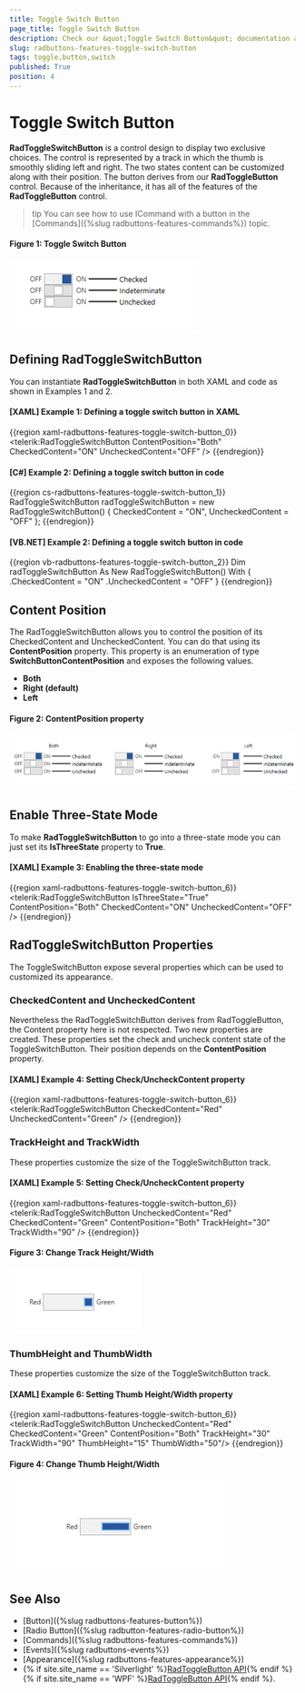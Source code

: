 ```yaml
---
title: Toggle Switch Button
page_title: Toggle Switch Button
description: Check our &quot;Toggle Switch Button&quot; documentation article for the RadButtons {{ site.framework_name }} control.
slug: radbuttons-features-toggle-switch-button
tags: toggle,button,switch
published: True
position: 4
---
```


# Toggle Switch Button

__RadToggleSwitchButton__ is a control design to display two exclusive choices. The control is represented by a track in which the thumb is smoothly sliding left and right. The two states content can be customized along with their position. The button derives from our __RadToggleButton__ control. Because of the inheritance, it has all of the features of the __RadToggleButton__ control. 

>tip You can see how to use ICommand with a button in the [Commands]({%slug radbuttons-features-commands%}) topic.	  

#### __Figure 1: Toggle Switch Button__
![{{ site.framework_name }} RadButtons Toggle Switch Button](images/radbuttons-features-toggle-switch-button-0.png)

## Defining RadToggleSwitchButton

You can instantiate __RadToggleSwitchButton__ in both XAML and code as shown in Examples 1 and 2.

#### __[XAML] Example 1: Defining a toggle switch button in XAML__
{{region xaml-radbuttons-features-toggle-switch-button_0}}
	<telerik:RadToggleSwitchButton ContentPosition="Both" CheckedContent="ON" UncheckedContent="OFF" />
{{endregion}}

#### __[C#] Example 2: Defining a toggle switch button in code__
{{region cs-radbuttons-features-toggle-switch-button_1}}
	RadToggleSwitchButton radToggleSwitchButton = new RadToggleSwitchButton() { CheckedContent = "ON", UncheckedContent = "OFF" };
{{endregion}}

#### __[VB.NET] Example 2: Defining a toggle switch button in code__
{{region vb-radbuttons-features-toggle-switch-button_2}}
	Dim radToggleSwitchButton As New RadToggleSwitchButton() With { 
	    .CheckedContent = "ON" 
		.UncheckedContent = "OFF"
	}
{{endregion}}

## Content Position

The RadToggleSwitchButton allows you to control the position of its CheckedContent and UncheckedContent. You can do that using its __ContentPosition__ property. This property is an enumeration of type __SwitchButtonContentPosition__ and exposes the following values.

* __Both__	
* __Right (default)__
* __Left__ 

#### __Figure 2: ContentPosition property__
![{{ site.framework_name }} RadButtons ContentPosition property](images/radbuttons-features-toggle-switch-button-1.png)
 
## Enable Three-State Mode

To make __RadToggleSwitchButton__ to go into a three-state mode you can just set its __IsThreeState__ property to __True__.

#### __[XAML] Example 3: Enabling the three-state mode__
{{region xaml-radbuttons-features-toggle-switch-button_6}}
	<telerik:RadToggleSwitchButton IsThreeState="True" ContentPosition="Both" CheckedContent="ON" UncheckedContent="OFF" />
{{endregion}}

## RadToggleSwitchButton Properties

The ToggleSwitchButton expose several properties which can be used to customized its appearance.

### __CheckedContent__ and __UncheckedContent__

Nevertheless the RadToggleSwitchButton derives from RadToggleButton, the Content property here is not respected. Two new properties are created. These properties set the check and uncheck content state of the ToggleSwitchButton. Their position depends on the __ContentPosition__ property.

#### __[XAML] Example 4: Setting Check/UncheckContent property__
{{region xaml-radbuttons-features-toggle-switch-button_6}}
	<telerik:RadToggleSwitchButton CheckedContent="Red" UncheckedContent="Green" />
{{endregion}}

### __TrackHeight__ and __TrackWidth__

These properties customize the size of the ToggleSwitchButton track.

#### __[XAML] Example 5: Setting Check/UncheckContent property__
{{region xaml-radbuttons-features-toggle-switch-button_6}}
	<telerik:RadToggleSwitchButton UncheckedContent="Red" CheckedContent="Green" ContentPosition="Both" TrackHeight="30" TrackWidth="90" />
{{endregion}}

#### __Figure 3: Change Track Height/Width__
![{{ site.framework_name }} RadButtons Change Track Height/Width](images/radbuttons-features-toggle-switch-button-2.png)

### __ThumbHeight__ and __ThumbWidth__

These properties customize the size of the ToggleSwitchButton track.

#### __[XAML] Example 6: Setting Thumb Height/Width property__
{{region xaml-radbuttons-features-toggle-switch-button_6}}
	<telerik:RadToggleSwitchButton UncheckedContent="Red" CheckedContent="Green" ContentPosition="Both" TrackHeight="30" TrackWidth="90" ThumbHeight="15" ThumbWidth="50"/>
{{endregion}}

#### __Figure 4: Change Thumb Height/Width__
![{{ site.framework_name }} RadButtons Change Thumb Height/Width](images/radbuttons-features-toggle-switch-button-3.png)

## See Also 
 * [Button]({%slug radbuttons-features-button%})
 * [Radio Button]({%slug radbutton-features-radio-button%})
 * [Commands]({%slug radbuttons-features-commands%})
 * [Events]({%slug radbuttons-events%})
 * [Appearance]({%slug radbuttons-features-appearance%})
 * {% if site.site_name == 'Silverlight' %}[RadToggleButton API](http://www.telerik.com/help/silverlight/t_telerik_windows_controls_radtogglebutton.html){% endif %}{% if site.site_name == 'WPF' %}[RadToggleButton API](http://www.telerik.com/help/wpf/t_telerik_windows_controls_radtogglebutton.html){% endif %}.
